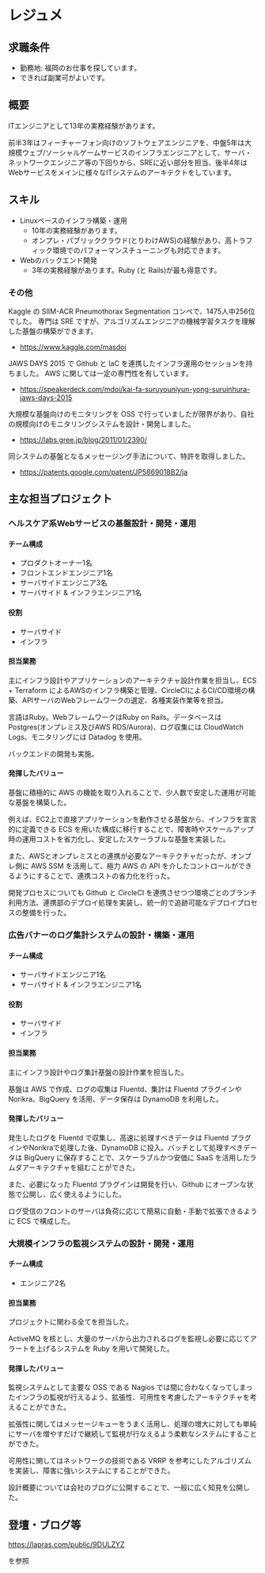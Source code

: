 # レジュメ
## 求職条件
- 勤務地: 福岡のお仕事を探しています。
- できれば副業可がよいです。

## 概要

ITエンジニアとして13年の実務経験があります。

前半3年はフィーチャーフォン向けのソフトウェアエンジニアを、中盤5年は大規模ウェブ/ソーシャルゲームサービスのインフラエンジニアとして、サーバ・ネットワークエンジニア等の下回りから、SREに近い部分を担当、後半4年はWebサービスをメインに様々なITシステムのアーキテクトをしています。

## スキル

- Linuxベースのインフラ構築・運用
    - 10年の実務経験があります。
    - オンプレ・パブリッククラウド(とりわけAWS)の経験があり、高トラフィック環境でのパフォーマンスチューニングも対応できます。
- Webのバックエンド開発
    - 3年の実務経験があります。Ruby (と Rails)が最も得意です。

### その他
Kaggle の SIIM-ACR Pneumothorax Segmentation コンペで、1475人中256位でした。
専門は SRE ですが、アルゴリズムエンジニアの機械学習タスクを理解した基盤の構築ができます。
- https://www.kaggle.com/masdoi

JAWS DAYS 2015 で Github と IaC を連携したインフラ運用のセッションを持ちました。
AWS に関しては一定の専門性を有しています。
- https://speakerdeck.com/mdoi/kai-fa-suruyouniyun-yong-suruinhura-jaws-days-2015

大規模な基盤向けのモニタリングを OSS で行っていましたが限界があり、自社の規模向けのモニタリングシステムを設計・開発しました。
- https://labs.gree.jp/blog/2011/01/2390/

同システムの基盤となるメッセージング手法について、特許を取得しました。
- https://patents.google.com/patent/JP5869018B2/ja

## 主な担当プロジェクト

### ヘルスケア系Webサービスの基盤設計・開発・運用

#### チーム構成

- プロダクトオーナー1名
- フロントエンドエンジニア1名
- サーバサイドエンジニア3名
- サーバサイド & インフラエンジニア1名

#### 役割

- サーバサイド
- インフラ

#### 担当業務

主にインフラ設計やアプリケーションのアーキテクチャ設計作業を担当し、ECS + Terraform によるAWSのインフラ構築と管理、CircleCIによるCI/CD環境の構築、APIサーバのWebフレームワークの選定、各種実装作業等を担当。

言語はRuby。WebフレームワークはRuby on Rails。データベースはPostgres(オンプレミス及びAWS RDS/Aurora)、ログ収集には CloudWatch Logs、モニタリングには Datadog を使用。

バックエンドの開発も実施。

#### 発揮したバリュー

基盤に積極的に AWS の機能を取り入れることで、少人数で安定した運用が可能な基盤を構築した。

例えば、EC2上で直接アプリケーションを動作させる基盤から、インフラを宣言的に定義できる ECS を用いた構成に移行することで、障害時やスケールアップ時の運用コストを省力化し、安定したスケーラブルな基盤を実装した。

また、AWSとオンプレミスとの連携が必要なアーキテクチャだったが、オンプレ側に AWS SSM を活用して、極力 AWS の API を介したコントロールができるようにすることで、連携コストの省力化を行った。

開発プロセスについても Github と CircleCI を連携させつつ環境ごとのブランチ利用方法、連携部のデプロイ処理を実装し、統一的で追跡可能なデプロイプロセスの整備を行った。

### 広告バナーのログ集計システムの設計・構築・運用

#### チーム構成

- サーバサイドエンジニア1名
- サーバサイド & インフラエンジニア1名

#### 役割

- サーバサイド
- インフラ

#### 担当業務

主にインフラ設計やログ集計基盤の設計作業を担当した。

基盤は AWS で作成、ログの収集は Fluentd、集計は Fluentd プラグインや Norikra、BigQuery を活用、データ保存は DynamoDB を利用した。

#### 発揮したバリュー

発生したログを Fluentd で収集し、高速に処理すべきデータは Fluentd プラグインやNorikraで処理した後、DynamoDB に投入、バッチとして処理すべきデータは BigQuery に保存することで、スケーラブルかつ安価に SaaS を活用したラムダアーキテクチャを組むことができた。

また、必要になった Fluentd プラグインは開発を行い、Github にオープンな状態で公開し、広く使えるようにした。

ログ受信のフロントのサーバは負荷に応じて簡易に自動・手動で拡張できるように ECS で構成した。

### 大規模インフラの監視システムの設計・開発・運用

#### チーム構成

- エンジニア2名

#### 担当業務

プロジェクトに関わる全てを担当した。

ActiveMQ を核とし、大量のサーバから出力されるログを監視し必要に応じてアラートを上げるシステムを Ruby を用いて開発した。

#### 発揮したバリュー

監視システムとして主要な OSS である Nagios では間に合わなくなってしまったインフラの監視が行えるよう、拡張性、可用性を考慮したアーキテクチャを考えることができた。

拡張性に関してはメッセージキューをうまく活用し、処理の増大に対しても単純にサーバを増やすだけで継続して監視が行なえるよう柔軟なシステムにすることができた。

可用性に関してはネットワークの技術である VRRP を参考にしたアルゴリズムを実装し、障害に強いシステムにすることができた。

設計概要については会社のブログに公開することで、一般に広く知見を公開した。

## 登壇・ブログ等

https://lapras.com/public/9DULZYZ

を参照
